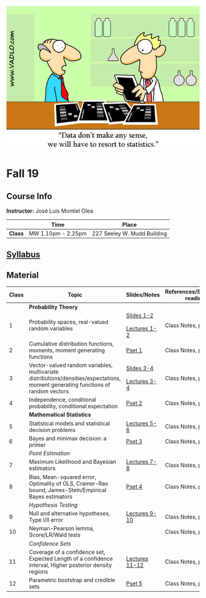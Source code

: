 ![Statistics](docs/AuxFiles/website/Last-line-of-defense-statistics.gif)

# Fall 19

## Course Info

**Instructor:** José Luis Montiel Olea

|           | Time               | Place                       |
|-----------|--------------------|-----------------------------|
| **Class** | MW 1.10pm - 2.25pm | 227 Seeley W. Mudd Building |

## [Syllabus](docs/Syllabus/Syllabus.pdf)

## Material

| Class | Topic                                                                                       | Slides/Notes                                                                                                             | References/Suggested reading |
|-------|---------------------------------------------------------------------------------------------|--------------------------------------------------------------------------------------------------------------------------|------------------------------|
|       | **Probability Theory**                                                                      |                                                                                                                          |                              |
|     1 | Probability spaces, real-valued random variables                                            | [Slides 1-2](docs/Slides/Slides01-2.pdf)   <br /><br /> [Lectures 1-2](docs/Lectures/Lectures01-2.pdf) |  Class Notes, pp. 1-5                          |
|     2 | Cumulative distribution functions, moments, moment generating functions                     | [Pset 1](docs/ProblemSet/ProblemSet1.pdf)                                                             | Class Notes, pp. 5-9                    |
|     3 | Vector-valued random variables, multivariate distributions/densities/expectations, moment generating functions of random vectors |  [Slides 3-4](docs/Slides/Slides03-4.pdf) <br /><br /> [Lectures 3-4](docs/Lectures/Lectures03-4.pdf) | Class Notes, pp. 1-6          |
|     4 | Independence, conditional probability, conditional expectation                              | [Pset 2](docs/ProblemSet/ProblemSet2.pdf)                                                             | Class Notes, pp. 7-15                   |
|       | **Mathematical Statistics**                                                                 |                                                                                                                          |                              |
|     5 | Statistical models and statistical decision problems                                                    | [Lectures 5-6](docs/Lectures/Lectures05-6.pdf)                                                             | Class Notes, pp. 1-4                    |
|     6 | Bayes and minimax decision: a primer                                                               | [Pset 3](docs/ProblemSet/ProblemSet3.pdf)                                                            | Class Notes, pp. 5-7                     |
|       | *Point Estimation*                                                                 |                                                                                                                          |                              |
|     7 | Maximum Likelihood and Bayesian estimators                                | [Lectures 7-8](docs/Lectures/Lectures07-8.pdf)                                                             |  Class Notes, pp. 1-7                            | 
|     8 | Bias, Mean-squared error, Optimality of OLS, Cramer-Rao bound, James-Stein/Empirical Bayes estimators                 | [Pset 4](docs/ProblemSet/ProblemSet4.pdf)                                                             | Class Notes, pp. 7-11                    |
|       | *Hypothesis Testing*                                                                 |                                                                                                                          |                              |
|     9 | Null and alternative hypotheses, Type I/II error                | [Lectures 9-10](docs/Lectures/Lectures09-10.pdf)                                                           |   Class Notes, pp. 1-6                           | 
|    10 | Neyman-Pearson lemma, Score/LR/Wald tests                                                   |                                                       |   Class Notes, pp. 6-13                           |
|       | *Confidence Sets*                                                                 |                                                                                                                          |                              |
|    11 | Coverage of a confidence set, Expected Length of a confidence interval, Higher posterior density regions                                           | [Lectures 11-12](docs/Lectures/Lectures11-12.pdf)                                                          | Class Notes, pp. 1-6                             |
|    12 | Parametric bootstrap and credible sets           | [Pset 5](docs/ProblemSet/ProblemSet5.pdf)                                                            |  Class Notes, pp. 7-9                            |
